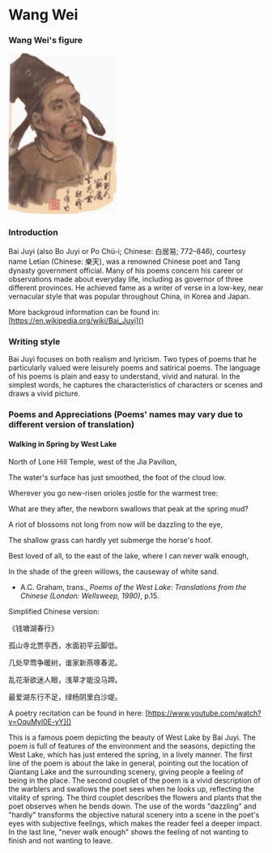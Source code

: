 # Wang Wei

### Wang Wei's figure

![](ww.JPG)

### Introduction

Bai Juyi (also Bo Juyi or Po Chü-i; Chinese: 白居易; 772–846), courtesy name Letian (Chinese: 樂天), was a renowned Chinese poet and Tang dynasty government official. Many of his poems concern his career or observations made about everyday life, including as governor of three different provinces. He achieved fame as a writer of verse in a low-key, near vernacular style that was popular throughout China, in Korea and Japan. 

More backgroud information can be found in: [https://en.wikipedia.org/wiki/Bai_Juyi]()

### Writing style

Bai Juyi focuses on both realism and lyricism. Two types of poems that he particularly valued were leisurely poems and satirical poems. The language of his poems is plain and easy to understand, vivid and natural. In the simplest words, he captures the characteristics of characters or scenes and draws a vivid picture.


### Poems and Appreciations (Poems' names may vary due to different version of translation)

#### Walking in Spring by West Lake

North of Lone Hill Temple, west of the Jia Pavilion,

The water's surface has just smoothed, the foot of the cloud low.

Wherever you go new-risen orioles jostle for the warmest tree:

What are they after, the newborn swallows that peak at the spring mud?

A riot of blossoms not long from now will be dazzling to the eye,

The shallow grass can hardly yet submerge the horse's hoof.

Best loved of all, to the east of the lake, where I can never walk enough,

In the shade of the green willows, the causeway of white sand.


- A.C. Graham, trans., *Poems of the West Lake: Translations from the Chinese (London: Wellsweep, 1990)*, p.15.

Simplified Chinese version:

《钱塘湖春行》

孤山寺北贾亭西，水面初平云脚低。

几处早莺争暖树，谁家新燕啄春泥。

乱花渐欲迷人眼，浅草才能没马蹄。

最爱湖东行不足，绿杨阴里白沙堤。


A poetry recitation can be found in here: [https://www.youtube.com/watch?v=OquMyl0E-yY]()


This is a famous poem depicting the beauty of West Lake by Bai Juyi. The poem is full of features of the environment and the seasons, depicting the West Lake, which has just entered the spring, in a lively manner. The first line of the poem is about the lake in general, pointing out the location of Qiantang Lake and the surrounding scenery, giving people a feeling of being in the place. The second couplet of the poem is a vivid description of the warblers and swallows the poet sees when he looks up, reflecting the vitality of spring. The third couplet describes the flowers and plants that the poet observes when he bends down. The use of the words "dazzling" and "hardly" transforms the objective natural scenery into a scene in the poet's eyes with subjective feelings, which makes the reader feel a deeper impact. In the last line, "never walk enough" shows the feeling of not wanting to finish and not wanting to leave.
